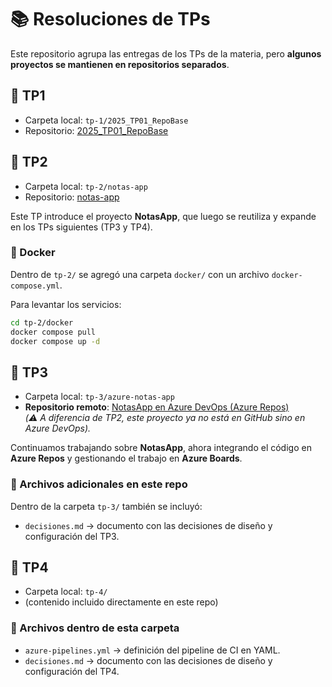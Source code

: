 # 📚 Resoluciones de TPs

Este repositorio agrupa las entregas de los TPs de la materia, pero **algunos proyectos se mantienen en repositorios separados**.

## 🔹 TP1

- Carpeta local: `tp-1/2025_TP01_RepoBase`
- Repositorio: [2025_TP01_RepoBase](https://github.com/nlien3/2025_TP01_RepoBase)

## 🔹 TP2

- Carpeta local: `tp-2/notas-app`
- Repositorio: [notas-app](https://github.com/nlien3/notas-app)

Este TP introduce el proyecto **NotasApp**, que luego se reutiliza y expande en los TPs siguientes (TP3 y TP4).

### 🐳 Docker

Dentro de `tp-2/` se agregó una carpeta `docker/` con un archivo `docker-compose.yml`.

Para levantar los servicios:

```bash
cd tp-2/docker
docker compose pull
docker compose up -d
```

## 🔹 TP3

- Carpeta local: `tp-3/azure-notas-app`
- **Repositorio remoto**: [NotasApp en Azure DevOps (Azure Repos)](https://nicoingsoft3@dev.azure.com/nicoingsoft3/NotasApp/_git/NotasApp)  
  _(⚠️ A diferencia de TP2, este proyecto ya no está en GitHub sino en Azure DevOps)._

Continuamos trabajando sobre **NotasApp**, ahora integrando el código en **Azure Repos** y gestionando el trabajo en **Azure Boards**.

### 📂 Archivos adicionales en este repo

Dentro de la carpeta `tp-3/` también se incluyó:

- `decisiones.md` → documento con las decisiones de diseño y configuración del TP3.

## 🔹 TP4

- Carpeta local: `tp-4/`
- (contenido incluido directamente en este repo)

### 📂 Archivos dentro de esta carpeta

- `azure-pipelines.yml` → definición del pipeline de CI en YAML.
- `decisiones.md` → documento con las decisiones de diseño y configuración del TP4.
